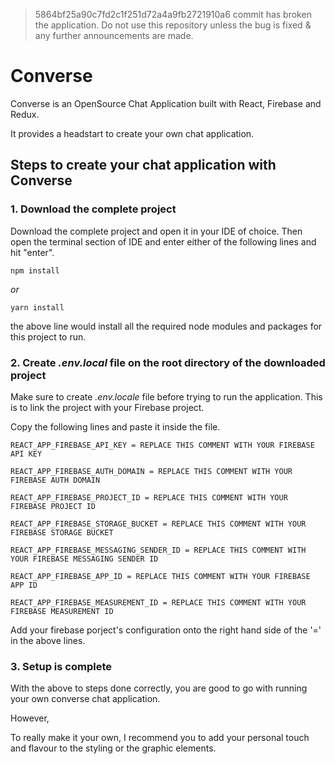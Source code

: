 > 5864bf25a90c7fd2c1f251d72a4a9fb2721910a6 commit has broken the application. Do not use this repository unless the bug is fixed & any further announcements are made.

# Converse

Converse is an OpenSource Chat Application built with React, Firebase and Redux.

It provides a headstart to create your own chat application.

## Steps to create your chat application with Converse

### 1. Download the complete project

Download the complete project and open it in your IDE of choice.
Then open the terminal section of IDE and enter either of the following lines and hit "enter".

```
npm install
```

_or_

```
yarn install
```

the above line would install all the required node modules and packages for this project to run.

### 2. Create _.env.local_ file on the **root** directory of the downloaded project

Make sure to create _.env.locale_ file before trying to run the application. This is to link the project with your Firebase project.

Copy the following lines and paste it inside the file.

```
REACT_APP_FIREBASE_API_KEY = REPLACE THIS COMMENT WITH YOUR FIREBASE API KEY

REACT_APP_FIREBASE_AUTH_DOMAIN = REPLACE THIS COMMENT WITH YOUR FIREBASE AUTH DOMAIN

REACT_APP_FIREBASE_PROJECT_ID = REPLACE THIS COMMENT WITH YOUR FIREBASE PROJECT ID

REACT_APP_FIREBASE_STORAGE_BUCKET = REPLACE THIS COMMENT WITH YOUR FIREBASE STORAGE BUCKET

REACT_APP_FIREBASE_MESSAGING_SENDER_ID = REPLACE THIS COMMENT WITH YOUR FIREBASE MESSAGING SENDER ID

REACT_APP_FIREBASE_APP_ID = REPLACE THIS COMMENT WITH YOUR FIREBASE APP ID

REACT_APP_FIREBASE_MEASUREMENT_ID = REPLACE THIS COMMENT WITH YOUR FIREBASE MEASUREMENT ID
```

Add your firebase porject's configuration onto the right hand side of the '=' in the above lines.

### 3. Setup is complete

With the above to steps done correctly, you are good to go with running your own converse chat application.

However,

To really make it your own, I recommend you to add your personal touch and flavour to the styling or the graphic elements.
